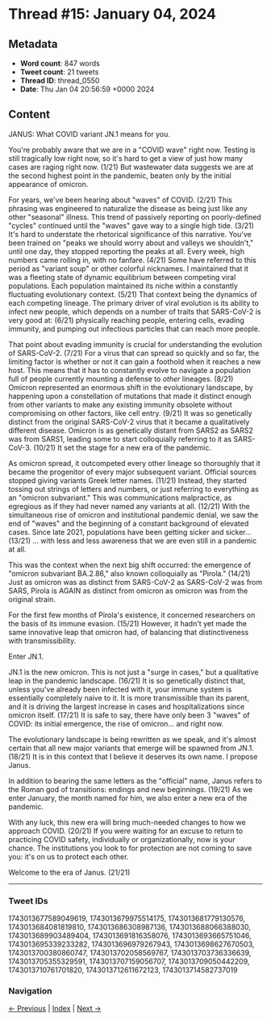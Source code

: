 # Thread #15: January 04, 2024

## Metadata
- **Word count**: 847 words
- **Tweet count**: 21 tweets
- **Thread ID**: thread_0550
- **Date**: Thu Jan 04 20:56:59 +0000 2024

## Content

JANUS: What COVID variant JN.1 means for you.

You're probably aware that we are in a "COVID wave" right now. Testing is still tragically low right now, so it's hard to get a view of just how many cases are raging right now. (1/21) But wastewater data suggests we are at the second highest point in the pandemic, beaten only by the initial appearance of omicron.

For years, we've been hearing about "waves" of COVID. (2/21) This phrasing was engineered to naturalize the disease as being just like any other "seasonal" illness. This trend of passively reporting on poorly-defined "cycles" continued until the "waves" gave way to a single high tide. (3/21) It's hard to understate the rhetorical significance of this narrative. You've been trained on "peaks we should worry about and valleys we shouldn't," until one day, they stopped reporting the peaks at all. Every week, high numbers came rolling in, with no fanfare. (4/21) Some have referred to this period as "variant soup" or other colorful nicknames. I maintained that it was a fleeting state of dynamic equilibrium between competing viral populations. Each population maintained its niche within a constantly fluctuating evolutionary context. (5/21) That context being the dynamics of each competing lineage. The primary driver of viral evolution is its ability to infect new people, which depends on a number of traits that SARS-CoV-2 is very good at: (6/21) physically reaching people, entering cells, evading immunity, and pumping out infectious particles that can reach more people.

That point about evading immunity is crucial for understanding the evolution of SARS-CoV-2. (7/21) For a virus that can spread so quickly and so far, the limiting factor is whether or not it can gain a foothold when it reaches a new host. This means that it has to constantly evolve to navigate a population full of people currently mounting a defense to *other* lineages. (8/21) Omicron represented an enormous shift in the evolutionary landscape, by happening upon a constellation of mutations that made it distinct enough from other variants to make any existing immunity obsolete without compromising on other factors, like cell entry. (9/21) It was so genetically distinct from the original SARS-CoV-2 virus that it became a qualitatively different disease. Omicron is as genetically distant from SARS2 as SARS2 was from SARS1, leading some to start colloquially referring to it as SARS-CoV-3. (10/21) It set the stage for a new era of the pandemic.

As omicron spread, it outcompeted every other lineage so thoroughly that it became the progenitor of every major subsequent variant. Official sources stopped giving variants Greek letter names. (11/21) Instead, they started tossing out strings of letters and numbers, or just referring to everything as an "omicron subvariant." This was communications malpractice, as egregious as if they had never named any variants at all. (12/21) With the simultaneous rise of omicron and institutional pandemic denial, we saw the end of "waves" and the beginning of a constant background of elevated cases. Since late 2021, populations have been getting sicker and sicker... (13/21) ... with less and less awareness that we are even still in a pandemic at all.

This was the context when the next big shift occurred: the emergence of "omicron subvariant BA.2.86," also known colloquially as "Pirola." (14/21) Just as omicron was as distinct from SARS-CoV-2 as SARS-CoV-2 was from SARS, Pirola is AGAIN as distinct from omicron as omicron was from the original strain.

For the first few months of Pirola's existence, it concerned researchers on the basis of its immune evasion. (15/21) However, it hadn't yet made the same innovative leap that omicron had, of balancing that distinctiveness with transmissibility.

Enter JN.1.

JN.1 is the new omicron. This is not just a "surge in cases," but a qualitative leap in the pandemic landscape. (16/21) It is so genetically distinct that, unless you've already been infected with it, your immune system is essentially completely naive to it. It is more transmissible than its parent, and it is driving the largest increase in cases and hospitalizations since omicron itself. (17/21) It is safe to say, there have only been 3 "waves" of COVID: its initial emergence, the rise of omicron… and right now.

The evolutionary landscape is being rewritten as we speak, and it's almost certain that all new major variants that emerge will be spawned from JN.1. (18/21) It is in this context that I believe it deserves its own name. I propose Janus.

In addition to bearing the same letters as the "official" name, Janus refers to the Roman god of transitions: endings and new beginnings. (19/21) As we enter January, the month named for him, we also enter a new era of the pandemic.

With any luck, this new era will bring much-needed changes to how we approach COVID. (20/21) If you were waiting for an excuse to return to practicing COVID safety, individually or organizationally, now is your chance. The institutions you look to for protection are not coming to save you: it's on us to protect each other. 

Welcome to the era of Janus. (21/21)

---

### Tweet IDs
1743013677589049619, 1743013679975514175, 1743013681779130576, 1743013684081819810, 1743013686308987136, 1743013688066388030, 1743013689903489404, 1743013691816358076, 1743013693665751046, 1743013695339233282, 1743013696979267943, 1743013698627670503, 1743013700380860747, 1743013702058569767, 1743013703736336639, 1743013705355329591, 1743013707159056707, 1743013709050442209, 1743013710761701820, 1743013712611672123, 1743013714582737019

### Navigation
[← Previous](#014) | [Index](index.md) | [Next →](#016)
